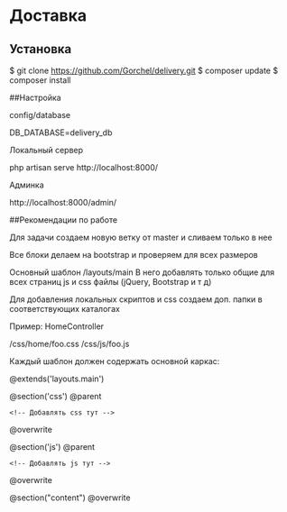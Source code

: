 # Доставка

## Установка

$ git clone https://github.com/Gorchel/delivery.git
$ composer update
$ composer install

##Настройка

config/database

DB_DATABASE=delivery_db


Локальный сервер

php artisan serve
http://localhost:8000/


Админка

http://localhost:8000/admin/


##Рекомендации по работе

Для задачи создаем новую ветку от master и сливаем только в нее

Все блоки делаем на bootstrap и проверяем для всех размеров

Основный шаблон /layouts/main
В него добавлять только общие для всех страниц js и css файлы (jQuery, Bootstrap и т д)

Для добавления локальных скриптов и css создаем доп. папки в соответствующих каталогах 

Пример:
HomeController

/css/home/foo.css
/css/js/foo.js


Каждый шаблон должен содержать основной каркас:

@extends('layouts.main')

@section('css')
    @parent
    
    <!-- Добавлять css тут -->
@overwrite

@section('js')
    @parent
    
    <!-- Добавлять js тут -->
@overwrite

@section("content")
	<!-- Тут добавляем контент -->
@overwrite
